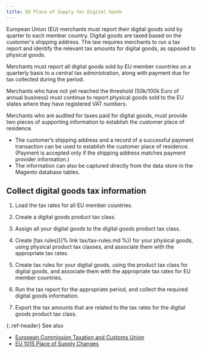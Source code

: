 ```yaml
---
title: EU Place of Supply for Digital Goods
---
```


European Union (EU) merchants must report their digital goods sold by quarter to each member country. Digital goods are taxed based on the customer's shipping address. The law requires merchants to run a tax report and identify the relevant tax amounts for digital goods, as opposed to physical goods.

Merchants must report all digital goods sold by EU member countries on a quarterly basis to a central tax administration, along with payment due for tax collected during the period.

Merchants who have not yet reached the threshold (50k/100k Euro of annual business) must continue to report physical goods sold to the EU states where they have registered VAT numbers.

Merchants who are audited for taxes paid for digital goods, must provide two pieces of supporting information to establish the customer place of residence.

- The customer’s shipping address and a record of a successful payment transaction can be used to establish the customer place of residence. (Payment is accepted only if the shipping address matches payment provider information.)
- The information can also be captured directly from the data store in the Magento database tables.

## Collect digital goods tax information

1. Load the tax rates for all EU member countries.

1. Create a digital goods product tax class.

1. Assign all your digital goods to the digital goods product tax class.

1. Create [tax rules]({% link tax/tax-rules.md %}) for your physical goods, using physical product tax classes, and associate them with the appropriate tax rates.

1. Create tax rules for your digital goods, using the product tax class for digital goods, and associate them with the appropriate tax rates for EU member countries.

1. Run the tax report for the appropriate period, and collect the required digital goods information.

1. Export the tax amounts that are related to the tax rates for the digital goods product tax class.

{:.ref-header}
See also

- [European Commission Taxation and Customs Union ][1]
- [EU 1015 Place of Supply Changes][2]

[1]: http://ec.europa.eu/taxation_customs/taxation/vat/how_vat_works/vat_on_services/index_en.htm
[2]: http://www2.deloitte.com/global/en/pages/tax/articles/eu-2015-place-of-supply-changes-overview.html
